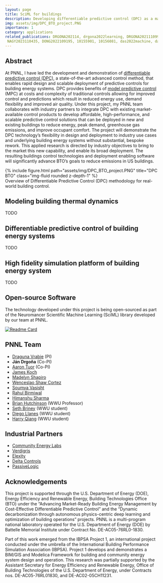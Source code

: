 ```yaml
---
layout: page
title: SciML for buildings
description: Developing differentiable predictive control (DPC) as a market-ready technology for energy-efficient building control.
img: assets/img/DPC_BTO_project.PNG
importance: 1
category: applications
related_publications: DRGONA202114, drgona2022learning, DRGONA2021110992, DRGONA202280, DrgonaDSCC2020, DRGONA2020190,
 NAGY2023110435, DONG2022109195, 10155901, 10156081, das2022machine, das2022machine, Blum2021, bs2021_30806
---
```



## Abstract 
At PNNL, I have led the development and demonstration of 
[differentiable predictive control (DPC)](https://www.sciencedirect.com/science/article/pii/S0959152422000981), a state-of-the-art advanced control method,
that enables rapid design and scalable deployment of predictive controls for
building energy systems. DPC provides benefits of 
[model predictive control](https://en.wikipedia.org/wiki/Model_predictive_control) 
(MPC) at costs and complexity
of traditional controls allowing for improved control and predictions which result in reduced energy use,
demand flexibility and improved air quality. 
Under this project, my PNNL team collaborates with industry partners to integrate
DPC with existing market-available control products to develop affordable, high-performance, and scalable
predictive control solutions that can be deployed in new and existing buildings to reduce energy, peak demand,
greenhouse gas emissions, and improve occupant comfort. The project will demonstrate the DPC
technology’s flexibility in design and deployment to industry use cases and underlying building energy
systems without substantial, bespoke rework. This applied research is directed by industry objectives to bring to the
market this new capability, and enable its broad deployment. The resulting buildings control technologies and
deployment enabling software will significantly advance BTO’s goals to reduce emissions in US buildings.


<div class="row">
    <div class="col-sm mt-3 mt-md-0">
        {% include figure.html path="assets/img/DPC_BTO_project.PNG" title="DPC BTO" class="img-fluid rounded z-depth-1" %}
    </div>
</div>
<div class="caption">
    Overview of Differentiable Predictive Control (DPC) methodology for real-world building control.
</div>



## Modeling building thermal dynamics

TODO

## Differentiable predictive control of building energy systems

TODO


## High fidelity simulation platform of building energy system

TODO


## Open-source Software 

The technology developed under this project is being open-sourced 
as part of the Neuromancer Scientific Machine Learning (SciML) library developed by our team at PNNL.

[![Readme Card](https://github-readme-stats.vercel.app/api/pin/?username=pnnl&repo=neuromancer)](https://github.com/pnnl/neuromancer)


## PNNL Team
- [Draguna Vrabie](https://www.pnnl.gov/people/draguna-vrabie-phd) (PI)
- **Ján Drgoňa** (Co-PI)
- [Aaron Tuor](https://www.linkedin.com/in/aarontuor/) (Co-PI)
- [James Koch](https://www.linkedin.com/in/james-koch-5285a87a/)
- [Madelyn Shapiro](https://www.linkedin.com/in/m-shapiro/)
- [Wenceslao Shaw Cortez](https://shawcortez.wordpress.com/)
- [Soumya Vasisht](https://www.linkedin.com/in/m-shapiro/)
- [Rahul Birmiwal](https://www.linkedin.com/in/rahul-birmiwal009/)
- [Himanshu Sharma](https://www.linkedin.com/in/hsharma2328/)
- [Brian Hutchinson](https://www.linkedin.com/in/brian-hutchinson-7a8b0857/) (WWU Professor)
- [Seth Briney](https://www.linkedin.com/in/sethlbriney/) (WWU student)
- [Diego Llanes](https://www.linkedin.com/in/diego-llanes-ai/) (WWU student)
- [Harry Qiang](https://www.linkedin.com/in/harry-qiang-23417151/) (WWU student)


## Industrial Partners
- [Community Energy Labs](https://communityenergylabs.com/)
- [Verdigris](https://verdigris.co/)
- [Elexity](https://www.elexity.io/)
- [Delta Controls](https://deltacontrols.com/)
- [PassiveLogic](https://passivelogic.com/)


## Acknowledgements
This project is supported through the U.S. Department of Energy (DOE),
Energy Efficiency and Renewable Energy, Building Technologies Office (BTO) under the 
“Advancing Market-Ready Building Energy Management by Cost-Effective Differentiable Predictive Control” 
and the “Dynamic decarbonization through autonomous physics-centric deep learning and optimization of building operations” projects. 
 PNNL is a multi-program national laboratory operated for the U.S. Department of Energy (DOE) 
by Battelle Memorial Institute under Contract No. DE-AC05-76RL0-1830.

Part of this work emerged from the IBPSA Project 1, an international project conducted under the umbrella 
of the International Building Performance Simulation Association (IBPSA). 
Project 1 develops and demonstrates a BIM/GIS and Modelica Framework for building and 
community energy system design and operation. This research was partially supported by 
the Assistant Secretary for Energy Efficiency and Renewable Energy, Office of Building Technologies of the U.S. 
Department of Energy, under Contracts nos. DE-AC05-76RL01830, and DE-AC02-05CH11231.

